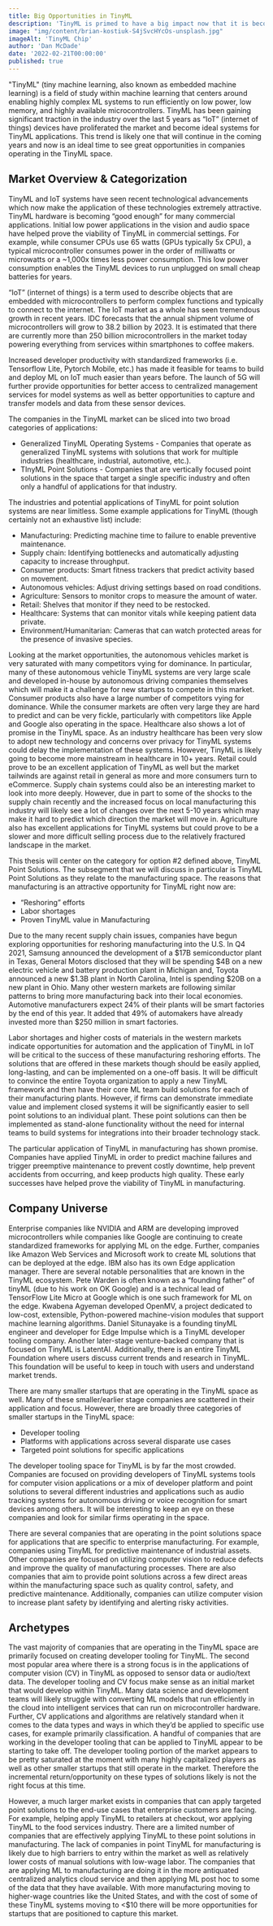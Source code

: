 ```yaml
---
title: Big Opportunities in TinyML
description: 'TinyML is primed to have a big impact now that it is becoming more feasible  to a variety of use cases. This is especially in manufacturing sector. With renewed interest in manufacturing, TinyML will be transformative to this industry over the next several years...'
image: "img/content/brian-kostiuk-S4jSvcHYcOs-unsplash.jpg"
imageAlt: 'TinyML Chip'
author: 'Dan McDade'
date: '2022-02-21T00:00:00'
published: true
---
```


"TinyML" (tiny machine learning, also known as embedded machine learning) is a field of study within machine learning that centers around enabling highly complex ML systems to run efficiently on low power, low memory, and highly available microcontrollers. TinyML has been gaining significant traction in the industry over the last 5 years as “IoT” (internet of things) devices have proliferated the market and become ideal systems for TinyML applications. This trend is likely one that will continue in the coming years and now is an ideal time to see great opportunities in companies operating in the TinyML space.

## Market Overview & Categorization

TinyML and IoT systems have seen recent technological advancements which now make the application of these technologies extremely attractive. TinyML hardware is becoming “good enough” for many commercial applications. Initial low power applications in the vision and audio space have helped prove the viability of TinyML in commercial settings. For example, while consumer CPUs use 65 watts (GPUs typically 5x CPU), a typical microcontroller consumes power in the order of milliwatts or microwatts or a ~1,000x times less power consumption. This low power consumption enables the TinyML devices to run unplugged on small cheap batteries for years. 

“IoT” (internet of things) is a term used to describe objects that are embedded with microcontrollers to perform complex functions and typically to connect to the internet. The IoT market as a whole has seen tremendous growth in recent years. IDC forecasts that the annual shipment volume of microcontrollers will grow to 38.2 billion by 2023. It is estimated that there are currently more than 250 billion microcontrollers in the market today powering everything from services within smartphones to coffee makers. 

Increased developer productivity with standardized frameworks (i.e. Tensorflow Lite, Pytorch Mobile, etc.) has made it feasible for teams to build and deploy ML on IoT much easier than years before. The launch of 5G will further provide opportunities for better access to centralized management services for model systems as well as better opportunities to capture and transfer models and data from these sensor devices. 

The companies in the TinyML market can be sliced into two broad categories of applications: 
- Generalized TinyML Operating Systems - Companies that operate as generalized TinyML systems with solutions that work for multiple industries (healthcare, industrial, automotive, etc.). 
- TInyML Point Solutions - Companies that are vertically focused point solutions in the space that target a single specific industry and often only a handful of applications for that industry. 

The industries and potential applications of TinyML for point solution systems are near limitless. Some example applications for TinyML (though certainly not an exhaustive list) include: 
- Manufacturing: Predicting machine time to failure to enable preventive maintenance.
- Supply chain: Identifying bottlenecks and automatically adjusting capacity to increase throughput. 
- Consumer products: Smart fitness trackers that predict activity based on movement.
- Autonomous vehicles: Adjust driving settings based on road conditions. 
- Agriculture: Sensors to monitor crops to measure the amount of water.
- Retail: Shelves that monitor if they need to be restocked.
- Healthcare: Systems that can monitor vitals while keeping patient data private.
- Environment/Humanitarian: Cameras that can watch protected areas for the presence of invasive species.

Looking at the market opportunities, the autonomous vehicles market is very saturated with many competitors vying for dominance. In particular, many of these autonomous vehicle TinyML systems are very large scale and developed in-house by autonomous driving companies themselves which will make it a challenge for new startups to compete in this market. Consumer products also have a large number of competitors vying for dominance. While the consumer markets are often very large they are hard to predict and can be very fickle, particularly with competitors like Apple and Google also operating in the space. Healthcare also shows a lot of promise in the TinyML space. As an industry healthcare has been very slow to adopt new technology and concerns over privacy for TinyML systems could delay the implementation of these systems. However, TinyML is likely going to become more mainstream in healthcare in 10+ years. Retail could prove to be an excellent application of TinyML as well but the market tailwinds are against retail in general as more and more consumers turn to eCommerce. Supply chain systems could also be an interesting market to look into more deeply. However, due in part to some of the shocks to the supply chain recently and the increased focus on local manufacturing this industry will likely see a lot of changes over the next 5-10 years which may make it hard to predict which direction the market will move in. Agriculture also has excellent applications for TinyML systems but could prove to be a slower and more difficult selling process due to the relatively fractured landscape in the market.

This thesis will center on the category for option #2 defined above, TinyML Point Solutions. The subsegment that we will discuss in particular is TinyML Point Solutions as they relate to the manufacturing space. The reasons that manufacturing is an attractive opportunity for TinyML right now are: 
- “Reshoring” efforts
- Labor shortages
- Proven TinyML value in Manufacturing

Due to the many recent supply chain issues, companies have begun exploring opportunities for reshoring manufacturing into the U.S. In Q4 2021, Samsung announced the development of a $17B semiconductor plant in Texas, General Motors disclosed that they will be spending $4B on a new electric vehicle and battery production plant in Michigan and, Toyota announced a new $1.3B plant in North Carolina, Intel is spending $20B on a new plant in Ohio. Many other western markets are following similar patterns to bring more manufacturing back into their local economies. Automotive manufacturers expect 24% of their plants will be smart factories by the end of this year. It added that 49% of automakers have already invested more than $250 million in smart factories. 

Labor shortages and higher costs of materials in the western markets indicate opportunities for automation and the application of TinyML in IoT will be critical to the success of these manufacturing reshoring efforts. The solutions that are offered in these markets though should be easily applied, long-lasting, and can be implemented on a one-off basis. It will be difficult to convince the entire Toyota organization to apply a new TinyML framework and then have their core ML team build solutions for each of their manufacturing plants. However, if firms can demonstrate immediate value and implement closed systems it will be significantly easier to sell point solutions to an individual plant. These point solutions can then be implemented as stand-alone functionality without the need for internal teams to build systems for integrations into their broader technology stack. 

The particular application of TinyML in manufacturing has shown promise. Companies have applied TinyML in order to predict machine failures and trigger preemptive maintenance to prevent costly downtime, help prevent accidents from occurring, and keep products high quality. These early successes have helped prove the viability of TinyML in manufacturing. 

## Company Universe
Enterprise companies like NVIDIA and ARM are developing improved microcontrollers while companies like Google are continuing to create standardized frameworks for applying ML on the edge. Further, companies like Amazon Web Services and Microsoft work to create ML solutions that can be deployed at the edge. IBM also has its own Edge application manager. There are several notable personalities that are known in the TinyML ecosystem. Pete Warden is often known as a “founding father” of tinyML (due to his work on OK Google) and is a technical lead of TensorFlow Lite Micro at Google which is one such framework for ML on the edge. Kwabena Agyeman developed OpenMV, a project dedicated to low-cost, extensible, Python-powered machine-vision modules that support machine learning algorithms. Daniel Situnayake is a founding tinyML engineer and developer for Edge Impulse which is a TinyML developer tooling company. Another later-stage venture-backed company that is focused on TinyML is LatentAI. Additionally, there is an entire TinyML Foundation where users discuss current trends and research in TinyML. This foundation will be useful to keep in touch with users and understand market trends.

There are many smaller startups that are operating in the TinyML space as well. Many of these smaller/earlier stage companies are scattered in their application and focus. However, there are broadly three categories of smaller startups in the TinyML space: 
- Developer tooling
- Platforms with applications across several disparate use cases
- Targeted point solutions for specific applications

The developer tooling space for TinyML is by far the most crowded. Companies are focused on providing developers of TinyML systems tools for computer vision applications or a mix of developer platform and point solutions to several different industries and applications such as audio tracking systems for autonomous driving or voice recognition for smart devices among others. It will be interesting to keep an eye on these companies and look for similar firms operating in the space.

There are several companies that are operating in the point solutions space for applications that are specific to enterprise manufacturing. For example, companies using TinyML for predictive maintenance of industrial assets. Other companies are focused on utilizing computer vision to reduce defects and improve the quality of manufacturing processes. There are also companies that aim to provide point solutions across a few direct areas within the manufacturing space such as quality control, safety, and predictive maintenance. Additionally, companies can utilize computer vision to increase plant safety by identifying and alerting risky activities.

## Archetypes
The vast majority of companies that are operating in the TinyML space are primarily focused on creating developer tooling for TinyML. The second most popular area where there is a strong focus is in the applications of computer vision (CV) in TinyML as opposed to sensor data or audio/text data. The developer tooling and CV focus make sense as an initial market that would develop within TinyML. Many data science and development teams will likely struggle with converting ML models that run efficiently in the cloud into intelligent services that can run on microcontroller hardware. Further, CV applications and algorithms are relatively standard when it comes to the data types and ways in which they’d be applied to specific use cases, for example primarily classification. A handful of companies that are working in the developer tooling that can be applied to TinyML appear to be starting to take off. The developer tooling portion of the market appears to be pretty saturated at the moment with many highly capitalized players as well as other smaller startups that still operate in the market. Therefore the incremental return/opportunity on these types of solutions likely is not the right focus at this time.

However, a much larger market exists in companies that can apply targeted point solutions to the end-use cases that enterprise customers are facing. For example, helping apply TinyML to retailers at checkout, wor applying TinyML to the food services industry. There are a limited number of companies that are effectively applying TinyML to these point solutions in manufacturing. The lack of companies in point TinyML for manufacturing is likely due to high barriers to entry within the market as well as relatively lower costs of manual solutions with low-wage labor. The companies that are applying ML to manufacturing are doing it in the more antiquated centralized analytics cloud service and then applying ML post hoc to some of the data that they have available. With more manufacturing moving to higher-wage countries like the United States, and with the cost of some of these TinyML systems moving to <$10 there will be more opportunities for startups that are positioned to capture this market.
